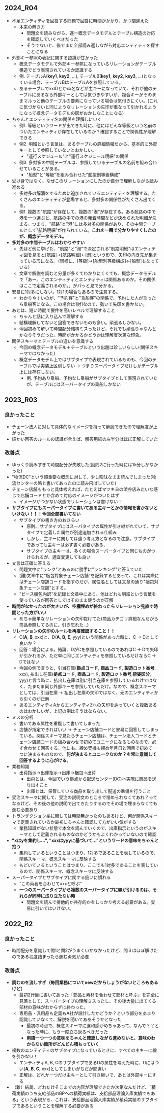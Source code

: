 
## 2024_R04
- 不足エンティティを回答する問題で回答に時間がかかり、かつ間違えた
  - 本来の解き方
    - 問題文を読みながら、逐一概念データモデルとテーブル構造の対応を確認していくべきだった
    - そうでないと、後でまた全部読み返しながら対応エンティティを探すことになる
- 外部キー参照の表記に関する認識が甘かった
  - 概念データモデルで外部キー参照になっているリレーションがテーブル構造でどう表現されているか認識する
  - 例. テーブルA(__key1__, __key2__, ...), テーブルB(__key1__, __key2__, __key3__, ...)となっている場合、テーブルBはテーブルAを参照している。
  - あるテーブルでxxIDとかxx名などが主キーになっていて、それが他のテーブルにあるなら外部キーとしては気づきやすいが、複合キーがそのままマルっと他のテーブルの要素になっている場合は気付きにくい。(これに気づかないと同じようなリレーションの矢印が重なって引かれるようになって概念データモデルの図がおかしなことになる)
- ちゃんとエンティティ名の関係を理解しにいく
  - 例1. 等級というワードが出てきた時に、他にはどんな等級という名前のついたエンティティが存在しているのか？確認することで関係性が理解できる
  - 例2. 明細という言葉は、あるテーブルの詳細情報だから、基本的に外部キーとして参照していないとおかしい。
    - "運行スケジュール"と"運行スケジュール明細"の関係
  - 例3. 多対多の中間テーブルは、参照しているテーブルの名前を組み合わせていることがある。
    - "船型"と"等級"を組み合わせた"船型別等級構成"
- 受け身ではなく、なぜこのリレーションにしたのか自分で理解しながら読み進める
  - 多対多の解消をするために追加されているエンティティを理解する。たくさんのエンティティが登場すると、多対多の関係性がたくさん出てくる。
  - 例1. 複数の"航路"が存在して、複数の"港"が存在する。ある航路の中で港を一つ選ぶと、航路の中での港の発着時間などが決められた明細が決まる。つまり、"航路"と"港"には多対多の関係があり、その中間テーブルとして"航路明細"が作られている。**これを一瞬で分かりやすくしたのが、概念データモデル。**
- **多対多の中間テーブルはわかりやすい**
  - 先ほど例に挙げた、"航路"と"港"で決定される"航路明細"はエンティティ図を見ると[航路]→[航路明細]←[港]という形で、矢印の向き先が集まっている形になる。（同様に、[等級]→[船型別等級構成]←[船型]もなっている）
  - 文章で解説を読むと分量が多くてわかりにくくても、概念データモデルで「あー、このエンティティとエンティティは関係あるのか。その関係はここで定義されるのか。」がパッと見で分かる。
- 安易に1対多にしない。1対1の場合もあるので注意する。
  - わかりやすいのが、"予約客"と"乗船客"の関係で、予約した人が乗ったら乗船客になる。この場合は1対1なので、勢いで矢印を書かない。
- あとは、短い時間で要件を高いレベルで理解すること
  - ちゃんと話に入り込んで理解する
  - 結構理解してないと回答できないものも多い。頑張るしかない。
  - 今回初めて解いて時間配分結構ミスったけど、それでも頑張りゃなんとかなりそうだった。時間がかかるかどうかは理解度次第な印象。
- 関係スキーマとテーブルの違いを意識する
  - 今回の概念データモデル＋テーブルという出題は珍しいらしい(関係スキーマではなかった)
  - 概念データモデル上ではサブタイプで表現されているものも、今回のテーブルでは実装上区別しない → つまりスーパータイプだけしかテーブル上には存在しない。
    - 例. 予約あり乗船、予約なし乗船がサブタイプとして表現されていたが、テーブルにはスーパータイプの乗船しかない

## 2023_R03
### 良かったこと
- チェーン法人に対して具体的なイメージを持って解読できたので理解度が上がった
- 細かい回答のルールの認識が合えば、解答用紙の左半分はほぼ正解していた

### 改善点
- ゆっくり読みすぎて時間配分が失敗した(設問2に行った時には15分しかなかった)
- "物流DC"という超重要な概念に対して、少し曖昧なまま読んでしまった(物流センターの略と書いてあったのに読み飛ばしていた)
- チェーン店舗ももっと具体考えれば、たとえばマツキヨの渋谷店みたいな感じで店舗コードとか含めて対応のイメージがついたはず
  - イメージがつかない状態でリレーションは書けない！
- **サブタイプにもスーパータイプに書いてある主キーとかの情報を書かないといけない！！！今回全部書いてない**
  - サブタイプの書き方のおさらい
    - 原則、サブタイプにはスーパタイプの属性が引き継がれていて、サブタイプで定義した属性が別途追加される仕組み
    - しかし、主キーに関しては違う考え方となるので注意。サブタイプであっても主キーは必ず書く必要がある、
    - サブタイプの主キーは、多くの場合スーパータイプと同じものがつけられるが、適宜変更しても良い
- 文言は正確に答える
  - 問題文中に"ランク"とあるのに勝手に"ランキング"と答えていた
  - (難)文章中に"梱包対象チェーン店舗"を記録するとあって、これは実際にはチェーン店舗コードを指すのだが、属性名としては文章の通り"梱包対象チェーン店舗"とする。
  - "ピース梱包内訳"を記録と文章中にあり、他はどれも明細という言葉を使っているが回答としてはそのまま使うのが正解
- **時間がなかったのが大きいが、空欄埋めが終わったらリレーション見直す時間とった方がいい**
  - めちゃ簡単なリレーションの矢印抜けてた(商品カテゴリ詳細なんだがら商品参照してるのに、引き忘れた...)
- **リレーションの矢印のルールを再度確認すること！！**
  - C(__A__, __B__, xxx)と、D(__A__, __B__, __E__, yyy)という関係があった時に、C → Dとして良いか？
  - 回答：場合による。結論、DがCを参照しているのであればC → Dで矢印が引かれるが、ただ単に同じエンティティを参照しているだけならC → Dではない
  - 今回の例で言うと、引当在庫(__拠点コード__, __商品コード__, __製造ロット番号__, xxx), 払出し在庫(__拠点コード__, __商品コード__, __製造ロット番号__,__荷姿区分__, yyy)と言う時に、払出し在庫は別に引当在庫を参照しているわけではなく、たまたま同じ外部キーを参照していただけ。なので、概念スキーマとしては、引当在庫 → 払出し在庫の矢印ではなく、元のエンティティから引くのが正解
  - あるエンティティAからエンティティZへの矢印を辿っていくと複数あるのはおかしいが、上記の例はそうはならない。
- ミスの分析
  - 書いてある属性を重複して書いてしまった
  - 店舗が指定できればいい → チェーン店舗コードと安易に回答してしまっている。関係スキーマ見たらチェーン店舗は、チェーン法人コードとチェーン店舗コードの組み合わせで初めてユニークになるものなので、必ず合わせて回答する。他にも、締め契機も締め年月日と回目で初めて一つに決まるものなので、**何が決まるとユニークなのか？を常に意識して回答するように心がける**。
- 業務知識
  - 出荷指示→出庫指示→出庫→梱包→出荷
    - 出荷とは、今回でいう拠点から配送センター(DC)へ実際に商品を送り出すこと
    - 出庫とは、保管している商品を取り出して配送の準備を行うこと
- 受注スキーマに関して、受注の説明文のところで埋められなくてあれ？ってなるけど、その後の他の説明で出てきたりするのでその場で埋まらなくても進む必要あり
- トランザクション系に関しては時間無かったのもあるけど、何が関係スキーマで定義されているか最初にちゃんと確認して方がいい気がする
  - 業務知識がない状態で本文を読んでいくので、出庫指示というのがスキーマとして定義されるものなのかどうかもよくわかっていないので確認
- **"xはyを集約し...", "xxxはyyyに基づいて..."というワードの意味をちゃんと拾う**
  - 集約しているということはつまり、1対多であることを表しているので、関係スキーマ、概念スキーマに反映する
  - もどいているということはつまり、ここでも1対多であることを表しているので、関係スキーマ、概念スキーマに反映する
- スーパータイプとサブタイプに関する扱いに慣れる
  - "この両者を合わせてxxxと呼ぶ"
  - **一つのスーパータイプから複数のスーパータイプに線が引けるのは、それらが同時に成り立たない時**
    - 問題文を読んで排他的か共存的かをしっかり考える必要がある。安易に引いてはいけない。

## 2022_R2
### 良かったこと
- 時間配分を意識して問1と問2がうまくいかなかったけど、問３はほぼ解けたのである程度詰まったら進む勇気が必要

### 改善点
- **読むのを流しすぎ（毎回業務についてnewだからしょうがないところもあるけど）**
  - 最初2行目に書いてあった「部品と素材を合わせて部材と呼ぶ」を完全に見落として、スーパータイプの理解ミスったし、その後大量に出てくる部材の意味がわからずに終わった。
  - 専用品・汎用品も定義もA社が設計したかどうか？という部分をあまり認識していなくて、解説を聞いてああそうかとなった
    - 最初の時点で、概念スキーマに違和感がめちゃあって、なんで？？となった時に、もう一度立ち返るべきだった
    - **用語一つ一つの意味をちゃんと確認しながら進めないと、意味のわからない箇所がどんどん積もっていく**
- 複数のエンティティのサブタイプになっているときに、すべての主キーに線を引かない！
  - エンティティA, B, CのサブタイプであるDの属性を考えた時に、Dにはつい(__A__, __B__, __C__, xxx)としてしまいがちだが間違い
  - 正解は、どれか一つだけ主キーとして引き継いで、あとは外部キーにする
- （難）結局、どれだけそこまでの内容が理解できたか次第なんだけど、「積荷実績のうち支給部品のBPへの積荷実績は、支給部品理論入庫実績でもある」という表現から、これは、支給部品理論入庫実績が積荷実績のサブタイプであるということを理解する必要がある